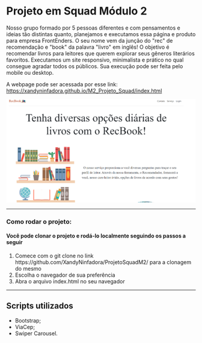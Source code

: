 # Projeto em Squad Módulo 2
Nosso grupo formado por 5 pessoas diferentes e com pensamentos e ideias tão distintas quanto, planejamos e executamos essa página e produto para empresa FrontEnders. O seu nome vem da junção do "rec" de recomendação e "book" da palavra "livro" em inglês! O objetivo é recomendar livros para leitores que querem explorar seus gêneros literários favoritos. Executamos um site responsivo, minimalista e prático no qual consegue agradar todos os públicos. Sua execução pode ser feita pelo mobile ou desktop.

A webpage pode ser acessada por esse link: https://xandyninfadora.github.io/M2_Projeto_Squad/index.html

<img src="site.png" width="700px"/>

<hr>

<h3> Como rodar o projeto:</h3>
<h4> Você pode clonar o projeto e rodá-lo localmente seguindo os passos a seguir</h4>
<ol>
<li> Comece com o git clone no link https://github.com/XandyNinfadora/ProjetoSquadM2/ para a clonagem do mesmo </li>
<li> Escolha o navegador de sua preferência </li>
<li> Abra o arquivo index.html no seu navegador </li>
</ol>

<hr>

## Scripts utilizados
- Bootstrap;
- ViaCep;
- Swiper Carousel.

<br>

